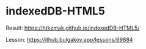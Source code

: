 # indexedDB-HTML5

Result: https://htkzmak.github.io/indexedDB-HTML5/

Lesson: https://ithub.bulgakov.app/lessons/69884
